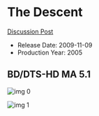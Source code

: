 # The Descent

[Discussion Post](https://www.avsforum.com/threads/bass-eq-for-filtered-movies.2995212/post-58108818)

* Release Date: 2009-11-09
* Production Year: 2005

## BD/DTS-HD MA 5.1

![img 0](https://i.imgur.com/VVGpwpB.jpg)

![img 1](https://i.imgur.com/SRoArPs.jpg)

